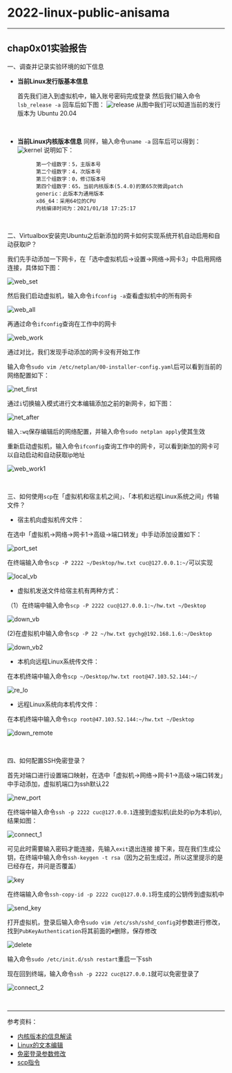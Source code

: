 # 2022-linux-public-anisama

-----

## chap0x01实验报告

一、调查并记录实验环境的如下信息

* **当前Linux发行版基本信息**

    首先我们进入到虚拟机中，输入账号密码完成登录
    然后我们输入命令`lsb_release -a`
    回车后如下图：
    ![release](/img/release_info.jpg)
    从图中我们可以知道当前的发行版本为 Ubuntu 20.04

&nbsp;

* **当前Linux内核版本信息**
    同样，输入命令`uname -a`
    回车后可以得到：
    ![kernel](/img/kernel_info.jpg)
    说明如下：
            
            第一个组数字：5，主版本号
            第二个组数字：4，次版本号
            第三个组数字：0，修订版本号
            第四个组数字：65，当前内核版本(5.4.0)的第65次微调patch
            generic：此版本为通用版本
            x86_64：采用64位的CPU
            内核编译时间为：2021/01/18 17:25:17

&nbsp;

二、Virtualbox安装完Ubuntu之后新添加的网卡如何实现系统开机自动启用和自动获取IP？

我们先手动添加一下网卡，在「选中虚拟机后->设置->网络->网卡3」中启用网络连接，具体如下图：

![web_set](/img/web_set.jpg)

然后我们启动虚拟机，输入命令`ifconfig -a`查看虚拟机中的所有网卡

![web_all](/img/web_all.jpg)

再通过命令`ifconfig`查询在工作中的网卡

![web_work](/img/web_work.jpg)

通过对比，我们发现手动添加的网卡没有开始工作

输入命令`sudo vim /etc/netplan/00-installer-config.yaml`后可以看到当前的网络配置如下：

![net_first](/img/net_before.jpg)

通过`i`切换输入模式进行文本编辑添加之前的新网卡，如下图：

![net_after](/img/net_after.jpg)

输入`:wq`保存编辑后的网络配置，并输入命令`sudo netplan apply`使其生效

重新启动虚拟机，输入命令`ifconfig`查询工作中的网卡，可以看到新加的网卡可以自动启动和自动获取ip地址

![web_work1](/img/web_work1.jpg)

&nbsp;

三、如何使用`scp`在「虚拟机和宿主机之间」、「本机和远程Linux系统之间」传输文件？

* 宿主机向虚拟机传文件：
  
在选中「虚拟机->网络->网卡1->高级->端口转发」中手动添加设置如下：

![port_set](/img/port_set.jpg)

在终端输入命令`scp -P 2222 ~/Desktop/hw.txt cuc@127.0.0.1:~/`可以实现

![local_vb](/img/local_vb.jpg)

* 虚拟机发送文件给宿主机有两种方式：

（1）在终端中输入命令`scp -P 2222 cuc@127.0.0.1:~/hw.txt ~/Desktop`

![down_vb](/img/down_vb1.jpg)

(2)在虚拟机中输入命令`scp -P 22 ~/hw.txt gychg@192.168.1.6:~/Desktop`

![down_vb2](/img/down_vb2.jpg)

* 本机向远程Linux系统传文件：

在本机终端中输入命令`scp ~/Desktop/hw.txt root@47.103.52.144:~/`

![re_lo](/img/remote_local.jpg)


* 远程Linux系统向本机传文件：

在本机终端中输入命令`scp root@47.103.52.144:~/hw.txt ~/Desktop`

![down_remote](/img/down_remote.jpg)

&nbsp;

四、如何配置SSH免密登录？

首先对端口进行设置端口映射，在选中「虚拟机->网络->网卡1->高级->端口转发」中手动添加，虚拟机端口为ssh默认22

![new_port](/img/new_port.jpg)

在终端中输入命令`ssh -p 2222 cuc@127.0.0.1`连接到虚拟机(此处的ip为本机ip),结果如图：

![connect_1](/img/connect_first.jpg)

可见此时需要输入密码才能连接，先输入`exit`退出连接
接下来，现在我们生成公钥，在终端中输入命令`ssh-keygen -t rsa`（因为之前生成过，所以这里提示的是已经存在，并问是否覆盖）

![key](/img/key.jpg)

在终端输入命令`ssh-copy-id -p 2222 cuc@127.0.0.1`将生成的公钥传到虚拟机中

![send_key](/img/send_key.jpg)

打开虚拟机，登录后输入命令`sudo vim /etc/ssh/sshd_config`对参数进行修改，找到`PubKeyAuthentication`将其前面的`#`删除，保存修改

![delete](/img/delete_.jpg)

输入命令`sudo /etc/init.d/ssh restart`重启一下ssh

现在回到终端，输入命令`ssh -p 2222 cuc@127.0.0.1`就可以免密登录了

![connect_2](/img/connect_then.jpg)

&nbsp;

-----

参考资料：
* [内核版本的信息解读](https://www.cnblogs.com/still-smile/p/11597620.html)
* [Linux的文本编辑](https://www.runoob.com/linux/linux-vim.html)
* [免密登录参数修改](https://blog.csdn.net/lxyoucan/article/details/112527301)
* [scp指令](https://www.runoob.com/linux/linux-comm-scp.html)